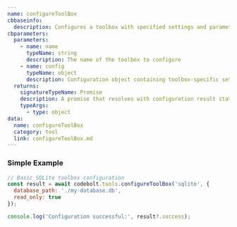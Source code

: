 ```yaml
---
name: configureToolBox
cbbaseinfo:
  description: Configures a toolbox with specified settings and parameters.
cbparameters:
  parameters:
    - name: name
      typeName: string
      description: The name of the toolbox to configure
    - name: config
      typeName: object
      description: Configuration object containing toolbox-specific settings
  returns:
    signatureTypeName: Promise
    description: A promise that resolves with configuration result status
    typeArgs:
      - type: object
data:
  name: configureToolBox
  category: tool
  link: configureToolBox.md
---
```

<CBBaseInfo/>
<CBParameters/>

### Simple Example
```js
// Basic SQLite toolbox configuration
const result = await codebolt.tools.configureToolBox('sqlite', {
  database_path: './my-database.db',
  read_only: true
});

console.log('Configuration successful:', result?.success);
```

